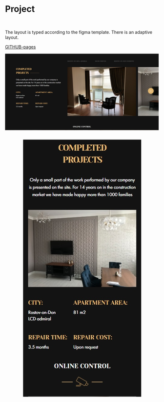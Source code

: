 # Project

<br>

<p>The layout is typed according to the figma template. There is an adaptive layout.<p>

<a href="https://dubikvlad.github.io/Project/">GITHUB-pages</a>
<div style="text-align:center"><img align="center" src="https://github.com/dubikvlad/Project/blob/main/screenshoots/screenshootPC.jpg" /></div>
<br>
</n>
<p align="center"><img src="https://github.com/dubikvlad/Project/blob/main/screenshoots/screenshhootMOB.jpg" /></p>
